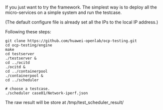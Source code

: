 If you just want to try the framework.
The simplest way is to deploy all the micro-services on a simple system and run the testcase.

(The default configure file is already set all the IPs to the local IP address.)

Following these steps:

```
git clone https://github.com/huawei-openlab/ocp-testing.git
cd ocp-testing/engine
make
cd testserver
./testserver &
cd ../ocitd
./ocitd &
cd ../containerpool
./containerpool &
cd ../scheduler

# choose a testcase.
./scheduler case01/Network-iperf.json

```
The raw result will be store at /tmp/test_scheduler_result/
